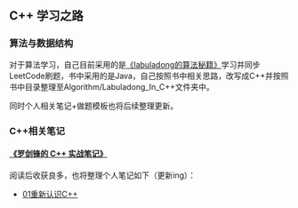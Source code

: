 ## C++ 学习之路

### 算法与数据结构

对于算法学习，自己目前采用的是[《labuladong的算法秘籍》](https://labuladong.gitee.io/algo/1/)学习并同步LeetCode刷题，书中采用的是Java，自己按照书中相关思路，改写成C++并按照书中目录整理至Algorithm/Labuladong_In_C++文件夹中。

同时个人相关笔记+做题模板也将后续整理更新。

### C++相关笔记

#### [《罗剑锋的 C++ 实战笔记》](https://time.geekbang.org/column/intro/100051801)

阅读后收获良多，也将整理个人笔记如下（更新ing）：

- [01重新认识C++](https://github.com/ldylab/CPP-Learning/blob/main/CPP_Notes/C%2B%2B%E5%AE%9E%E6%88%98%E8%AF%BE%E7%A8%8B/C%2B%2B%E5%AE%9E%E6%88%98%E8%AF%BE%E7%A8%8B%E7%AC%AC%E4%B8%80%E8%8A%82%E7%AC%94%E8%AE%B0/%E7%BD%97%E5%89%91%E9%94%8B%E7%9A%84C%2B%2B%E5%AE%9E%E6%88%98%E8%AF%BE%E7%A8%8B-%E7%AC%AC%E4%B8%80%E8%8A%82%E8%AF%BE%E7%A8%8B.md)